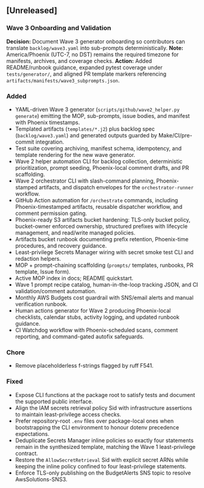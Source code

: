 ## [Unreleased]
### Wave 3 Onboarding and Validation
**Decision:** Document Wave 3 generator onboarding so contributors can translate `backlog/wave3.yaml` into sub-prompts deterministically.
**Note:** America/Phoenix (UTC-7, no DST) remains the required timezone for manifests, archives, and coverage checks.
**Action:** Added README/runbook guidance, expanded pytest coverage under `tests/generator/`, and aligned PR template markers referencing `artifacts/manifests/wave3_subprompts.json`.
### Added
- YAML-driven Wave 3 generator (`scripts/github/wave2_helper.py generate`) emitting the MOP,
  sub-prompts, issue bodies, and manifest with Phoenix timestamps.
- Templated artifacts (`templates/*.j2`) plus backlog spec (`backlog/wave3.yaml`) and
  generated outputs guarded by Make/CI/pre-commit integration.
- Test suite covering archiving, manifest schema, idempotency, and template rendering for
  the new wave generator.
- Wave 2 helper automation CLI for backlog collection, deterministic prioritization,
  prompt seeding, Phoenix-local comment drafts, and PR scaffolding.
- Wave 2 orchestrator CLI with slash-command planning, Phoenix-stamped artifacts,
  and dispatch envelopes for the `orchestrator-runner` workflow.
- GitHub Action automation for `/orchestrate` commands, including Phoenix-timestamped artifacts,
  reusable dispatcher workflow, and comment permission gating.
- Phoenix-ready S3 artifacts bucket hardening: TLS-only bucket policy, bucket-owner enforced ownership, structured prefixes with lifecycle management, and read/write managed policies.
- Artifacts bucket runbook documenting prefix retention, Phoenix-time procedures, and recovery guidance.
- Least-privilege Secrets Manager wiring with secret smoke test CLI and redaction helpers.
- MOP + prompt-chaining scaffolding (`prompts/` templates, runbooks, PR template, Issue form).
- Active MOP index in docs; README quickstart.
- Wave 1 prompt recipe catalog, human-in-the-loop tracking JSON, and CI validation/comment automation.
- Monthly AWS Budgets cost guardrail with SNS/email alerts and manual verification runbook.
- Human actions generator for Wave 2 producing Phoenix-local checklists, calendar stubs,
  activity logging, and updated runbook guidance.
- CI Watchdog workflow with Phoenix-scheduled scans, comment reporting, and
  command-gated autofix safeguards.

### Chore
- Remove placeholderless f-strings flagged by ruff F541.

### Fixed
- Expose CLI functions at the package root to satisfy tests and document the
  supported public interface.
- Align the IAM secrets retrieval policy Sid with infrastructure assertions to
  maintain least-privilege access checks.
- Prefer repository-root `.env` files over package-local ones when
  bootstrapping the CLI environment to honour dotenv precedence expectations.
- Deduplicate Secrets Manager inline policies so exactly four statements remain
  in the synthesized template, matching the Wave 1 least-privilege contract.
- Restore the ``AllowSecretRetrieval`` Sid with explicit secret ARNs while
  keeping the inline policy confined to four least-privilege statements.
- Enforce TLS-only publishing on the BudgetAlerts SNS topic to resolve
  AwsSolutions-SNS3.
